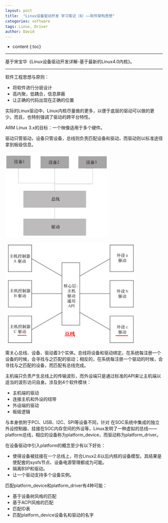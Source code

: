 ```yaml
---
layout: post
title:  "Linux设备驱动开发 学习笔记（6）——软件架构思想"
categories: software
tags: Linux, Driver
author: David
---
```


* content
{:toc}

---
基于宋宝华《Linux设备驱动开发详解-基于最新的Linux4.0内核》。

---

软件工程思想与原则：

* 将软件进行分层设计
* 高内聚，低耦合，信息屏蔽
* 让正确的代码出现在正确的位置

实际的Linux驱动中，Linux内核尽量做的更多，以便于底层的驱动可以做的更少。而且，也特别强调了驱动的跨平台特性。

ARM Linux 3.x的目标：一个映像适用于多个硬件。

驱动只管驱动，设备只管设备，总线则负责匹配设备和驱动，而驱动则以标准途径拿到板级信息。

![Linux设备和驱动的分离](https://github.com/titron/titron.github.io/raw/master/img/2020-02-19-linux_ddd_sw_drvbus.png)

![Linux设备驱动的主机驱动、外设驱动分离](https://github.com/titron/titron.github.io/raw/master/img/2020-02-19-linux_ddd_sw_sep.png)

需关心总线、设备、驱动着3个实体。总线将设备和驱动绑定。在系统每注册一个设备的时候，会寻找与之匹配的驱动；相反的，在系统每注册一个驱动的时候，会寻找与之匹配的设备，而匹配有总线完成。

主机端只负责产生总线上的传输波形，而外设端只是通过标准的API来让主机端以适当的波形访问自身。涉及到4个软件模块：

* 主机端的驱动
* 连接主机和外设的纽带
* 外设端的驱动
* 板级逻辑



与本身依附于PCI、USB、I2C、SPI等设备不同，针对 在SOC系统中集成的独立外设控制器、挂接在SOC内存空间的外设等，Linux发明了一种虚拟的总线——platform总线，相应的设备称为platform\_device，而驱动称为platform\_driver。

在设备驱动中引入platform的概念至少有以下好处：

* 使得设备被挂接在一个总线上，符合Linux2.6以后内核的设备模型。其结果是使配套的sysfs节点、设备电源管理都成为可能。
* 隔离BSP和驱动。
* 让一个驱动支持多个设备实例。

匹配platform\_device和platform\_driver有4种可能：

* 基于设备树风格的匹配
* 基于ACPI风格的匹配
* 匹配ID表
* 匹配platform\_device设备名和驱动的名字